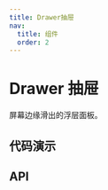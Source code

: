 ```yaml
---
title: Drawer抽屉
nav:
  title: 组件
  order: 2
---
```


# Drawer 抽屉

屏幕边缘滑出的浮层面板。

## 代码演示

<code src='./demo/basic.tsx'></code>

## API